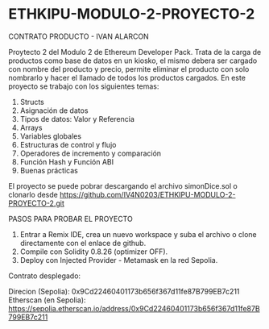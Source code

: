 # ETHKIPU-MODULO-2-PROYECTO-2
CONTRATO PRODUCTO - IVAN ALARCON

Proytecto 2 del Modulo 2 de Ethereum Developer Pack. 
Trata de la carga de productos como base de datos en un kiosko, el mismo debera ser cargado con nombre del producto y precio, permite eliminar el producto con solo nombrarlo y hacer el llamado de todos los productos cargados.
En este proyecto se trabajo con los siguientes temas:
1) Structs
2) Asignación de datos
3) Tipos de datos: Valor y Referencia
4) Arrays
5) Variables globales
6) Estructuras de control y flujo
7) Operadores de incremento y comparación
8) Función Hash y Función ABI
9) Buenas prácticas

El proyecto se puede pobrar descargando el archivo simonDice.sol o clonarlo desde
https://github.com/IV4N0203/ETHKIPU-MODULO-2-PROYECTO-2.git

PASOS PARA PROBAR EL PROYECTO

1. Entrar a Remix IDE, crea un nuevo workspace y suba el archivo o clone directamente con el enlace de github.
2. Compile con Solidity 0.8.26 (optimizer OFF).
3. Deploy con Injected Provider - Metamask en la red Sepolia.

Contrato desplegado:

Direcion (Sepolia): 0x9Cd22460401173b656f367d11fe87B799EB7c211
Etherscan (en Sepolia): https://sepolia.etherscan.io/address/0x9Cd22460401173b656f367d11fe87B799EB7c211
